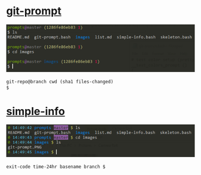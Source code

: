# [git-prompt](git-prompt.bash)

![](images/git-prompt.PNG)

    git-repo@branch cwd (sha1 files-changed)
    $ 

# [simple-info](simple-info.bash)

![](images/simple-info.PNG)

    exit-code time-24hr basename branch $ 